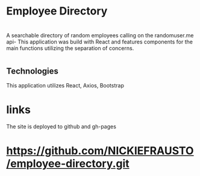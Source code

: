 # Employee Directory 
#
A searchable directory of random employees calling on the randomuser.me api-
This application was build with React and features components for the main functions utilizing the separation of concerns.
#
#
## Technologies 
This application utilizes React, Axios, Bootstrap
#

# links 
The site is deployed to github and gh-pages 
 # https://github.com/NICKIEFRAUSTO/employee-directory.git
 #
 # 

